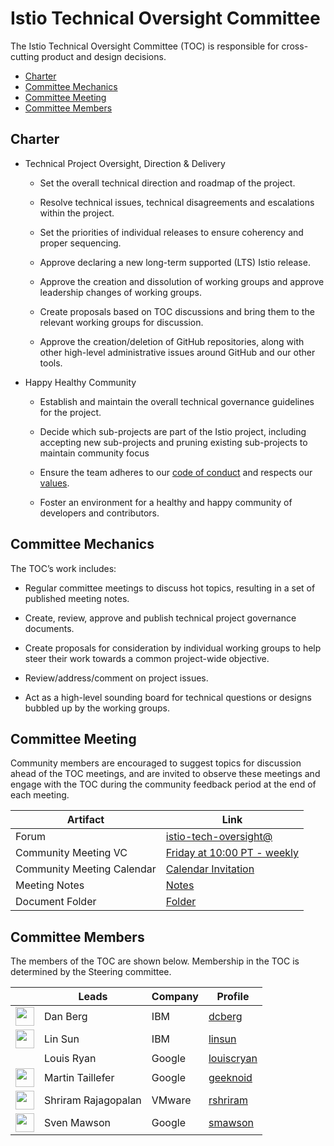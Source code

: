 # Istio Technical Oversight Committee

The Istio Technical Oversight Committee (TOC) is responsible for cross-cutting product and design decisions.

* [Charter](#charter)
* [Committee Mechanics](#committee-mechanics)
* [Committee Meeting](#committee-meeting)
* [Committee Members](#committee-members)

## Charter

* Technical Project Oversight, Direction & Delivery

    * Set the overall technical direction and roadmap of the project.

    * Resolve technical issues, technical disagreements and escalations within the project.

    * Set the priorities of individual releases to ensure coherency and proper sequencing.

    * Approve declaring a new long-term supported (LTS) Istio release.

    * Approve the creation and dissolution of working groups and approve leadership changes of working groups.

    * Create proposals based on TOC discussions and bring them to the relevant working groups for discussion.

    * Approve the creation/deletion of GitHub repositories, along with other high-level administrative issues around GitHub and our other tools.

* Happy Healthy Community

    * Establish and maintain the overall technical governance guidelines for the project.

    * Decide which sub-projects are part of the Istio project, including accepting new sub-projects and pruning existing sub-projects to maintain community focus

    * Ensure the team adheres to our [code of conduct](https://github.com/istio/community/blob/master/CONTRIBUTING.md#code-of-conduct) and respects our [values](https://github.com/istio/community/blob/master/VALUES.md).

    * Foster an environment for a healthy and happy community of developers and contributors.

## Committee Mechanics

The TOC’s work includes:

* Regular committee meetings to discuss hot topics, resulting in a set of published meeting notes.

* Create, review, approve and publish technical project governance documents.

* Create proposals for consideration by individual working groups to help steer their work towards a common project-wide objective.

* Review/address/comment on project issues.

* Act as a high-level sounding board for technical questions or designs bubbled up by the working groups.

## Committee Meeting

Community members are encouraged to suggest topics for discussion ahead of the TOC meetings, and are invited
to observe these meetings and engage with the TOC during the community feedback period at the end of each
meeting.

Artifact | Link
---|---
Forum | [istio-tech-oversight@](https://groups.google.com/forum/#!forum/istio-tech-oversight)
Community Meeting VC | [Friday at 10:00 PT - weekly](https://meet.google.com/dsa-qqig-kwq)
Community Meeting Calendar | [Calendar Invitation](https://calendar.google.com/event?action=TEMPLATE&tmeid=YmN0a2x0bmw0Mmg2ZjluMDRnbWJkZ242MXNfMjAxODAzMDJUMTgwMDAwWiBtdGFpbEBnb29nbGUuY29t&tmsrc=mtail%40google.com&scp=ALL)
Meeting Notes | [Notes](https://docs.google.com/document/d/13lxJqtlaQhmV2EwsNnS6h-_O4pobZQZuMjrzOeMgVI0/edit#heading=h.ipnfbx7g04vg)
Document Folder | [Folder](https://drive.google.com/corp/drive/u/0/folders/0BzW5bSyKst8JOXRyZVNaVFZuRUk)

## Committee Members

The members of the TOC are shown below. Membership in the TOC is determined by the Steering committee.

&nbsp; | Leads | Company | Profile
---|---|---|---
<img width="30px" src="https://avatars0.githubusercontent.com/u/3277917?s=400&v=4"> | Dan Berg | IBM | [dcberg](https://github.com/dcberg)
<img width="30px" src="https://avatars1.githubusercontent.com/u/1588319?s=400&v=4">  | Lin Sun | IBM | [linsun](https://github.com/linsun)
&nbsp; | Louis Ryan | Google | [louiscryan](https://github.com/louiscryan)
<img width="30px" src="https://avatars3.githubusercontent.com/u/22780957?s=400&v=4"> | Martin Taillefer | Google | [geeknoid](https://github.com/geeknoid)
<img width="30px" src="https://avatars3.githubusercontent.com/u/8202871?s=400&v=4"> | Shriram Rajagopalan | VMware | [rshriram](https://github.com/rshriram)
<img width="30px" src="https://avatars0.githubusercontent.com/u/1562325?s=400&v=4"> | Sven Mawson | Google | [smawson](https://github.com/smawson)
